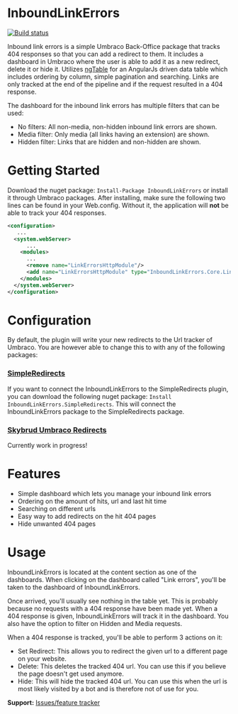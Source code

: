 # InboundLinkErrors

[![Build status](https://ci.appveyor.com/api/projects/status/u3267xahfofk77y5?svg=true)](https://ci.appveyor.com/project/patrickdemooij9/inboundlinkerrors)

Inbound link errors is a simple Umbraco Back-Office package that tracks 404 responses so that you can add a redirect to them. It includes a dashboard in Umbraco where the user is able to add it as a new redirect, delete it or hide it. 
Utilizes [ngTable](https://github.com/esvit/ng-table) for an AngularJs driven data table which includes ordering by column, simple pagination and searching.
Links are only tracked at the end of the pipeline and if the request resulted in a 404 response.

The dashboard for the inbound link errors has multiple filters that can be used:
- No filters: All non-media, non-hidden inbound link errors are shown.
- Media filter: Only media (all links having an extension) are shown.
- Hidden filter: Links that are hidden and non-hidden are shown.

# Getting Started
Download the nuget package: ` Install-Package InboundLinkErrors ` or install it through Umbraco packages. After installing, make sure the following two lines can be found in your Web.config. Without it, the application will **not** be able to track your 404 responses.
```xml
<configuration>
   ...
  <system.webServer>
      ...
    <modules>
      ...
      <remove name="LinkErrorsHttpModule"/>
      <add name="LinkErrorsHttpModule" type="InboundLinkErrors.Core.LinkErrorsHttpModule, InboundLinkErrors" />
    </modules>
  </system.webServer>
</configuration>
```

# Configuration
By default, the plugin will write your new redirects to the Url tracker of Umbraco. You are however able to change this to with any of the following packages:

### [SimpleRedirects](https://github.com/patrickdemooij9/SimpleRedirects)
If you want to connect the InboundLinkErrors to the SimpleRedirects plugin, you can download the following nuget package:  ` Install InboundLinkErrors.SimpleRedirects `. This will connect the InboundLinkErrors package to the SimpleRedirects package.

### [Skybrud Umbraco Redirects](https://github.com/skybrud/Skybrud.Umbraco.Redirects)
Currently work in progress!

# Features
- Simple dashboard which lets you manage your inbound link errors
- Ordering on the amount of hits, url and last hit time
- Searching on different urls
- Easy way to add redirects on the hit 404 pages
- Hide unwanted 404 pages

# Usage
InboundLinkErrors is located at the content section as one of the dashboards. When clicking on the dashboard called "Link errors", you'll be taken to the dashboard of InboundLinkErrors.

Once arrived, you'll usually see nothing in the table yet. This is probably because no requests with a 404 response have been made yet. When a 404 response is given, InboundLinkErrors will track it in the dashboard. You also have the option to filter on Hidden and Media requests.

When a 404 response is tracked, you'll be able to perform 3 actions on it:
- Set Redirect: This allows you to redirect the given url to a different page on your website.
- Delete: This deletes the tracked 404 url. You can use this if you believe the page doesn't get used anymore.
- Hide: This will hide the tracked 404 url. You can use this when the url is most likely visited by a bot and is therefore not of use for you.

**Support:** [Issues/feature tracker](https://github.com/patrickdemooij9/InboundLinkErrors/issues)
